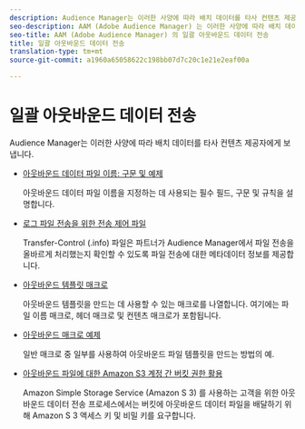 ```yaml
---
description: Audience Manager는 이러한 사양에 따라 배치 데이터를 타사 컨텐츠 제공자에게 보냅니다.
seo-description: AAM (Adobe Audience Manager) 는 이러한 사양에 따라 배치 데이터를 타사 컨텐츠 제공자에게 전송합니다.
seo-title: AAM (Adobe Audience Manager) 의 일괄 아웃바운드 데이터 전송
title: 일괄 아웃바운드 데이터 전송
translation-type: tm+mt
source-git-commit: a1960a65058622c198bb07d7c20c1e21e2eaf00a

---
```



# 일괄 아웃바운드 데이터 전송

Audience Manager는 이러한 사양에 따라 배치 데이터를 타사 컨텐츠 제공자에게 보냅니다.

* [아웃바운드 데이터 파일 이름: 구문 및 예제](/help/using/integration/receiving-audience-data/batch-outbound-transfers/outbound-file-name-contents.md)

   아웃바운드 데이터 파일 이름을 지정하는 데 사용되는 필수 필드, 구문 및 규칙을 설명합니다.

* [로그 파일 전송을 위한 전송 제어 파일](/help/using/integration/receiving-audience-data/batch-outbound-transfers/transfer-control-files.md)

   Transfer-Control (.info) 파일은 파트너가 Audience Manager에서 파일 전송을 올바르게 처리했는지 확인할 수 있도록 파일 전송에 대한 메타데이터 정보를 제공합니다.

* [아웃바운드 템플릿 매크로](/help/using/integration/receiving-audience-data/batch-outbound-transfers/outbound-template-macros.md)

   아웃바운드 템플릿을 만드는 데 사용할 수 있는 매크로를 나열합니다. 여기에는 파일 이름 매크로, 헤더 매크로 및 컨텐츠 매크로가 포함됩니다.

* [아웃바운드 매크로 예제](/help/using/integration/receiving-audience-data/batch-outbound-transfers/outbound-macro-examples.md)

   일반 매크로 중 일부를 사용하여 아웃바운드 파일 템플릿을 만드는 방법의 예.

* [아웃바운드 파일에 대한 Amazon S3 계정 간 버킷 권한 활용](/help/using/integration/receiving-audience-data/batch-outbound-transfers/authorize-s3-cross-bucket.md)

   Amazon Simple Storage Service (Amazon S 3) 를 사용하는 고객을 위한 아웃바운드 데이터 전송 프로세스에서는 버킷에 아웃바운드 데이터 파일을 배달하기 위해 Amazon S 3 액세스 키 및 비밀 키를 요구합니다.
